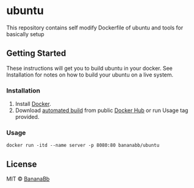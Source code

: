 # ubuntu
This repository contains self modify Dockerfile of ubuntu and tools for basically setup

## Getting Started
These instructions will get you to build ubuntu in your docker. See Installation for notes on how to build your ubuntu on a live system.

### Installation
1. Install [Docker](https://www.docker.com/).
2. Download [automated build](https://hub.docker.com/r/bananabb/ubuntu/) from public [Docker Hub](https://hub.docker.com/) or run Usage tag provided.

### Usage
```
docker run -itd --name server -p 8080:80 bananabb/ubuntu
```

## License
MIT © [BananaBb](https://github.com/BananaBb)